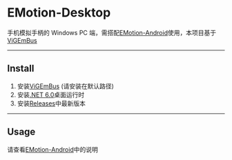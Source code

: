 # EMotion-Desktop
手机模拟手柄的 Windows PC 端，需搭配[EMotion-Android](https://github.com/DecidedX/EMotion-Android)使用，本项目基于[ViGEmBus](https://github.com/nefarius/ViGEmBus)

***
## Install
1. 安装[ViGEmBus](https://github.com/nefarius/ViGEmBus/releases/tag/v1.22.0) (请安装在默认路径)
2. 安装[.NET 6.0](https://dotnet.microsoft.com/zh-cn/download/dotnet/6.0)桌面运行时
3. 安装[Releases](https://github.com/DecidedX/EMotion-Desktop/releases)中最新版本

***
## Usage
请查看[EMotion-Android](https://github.com/DecidedX/EMotion-Android)中的说明
